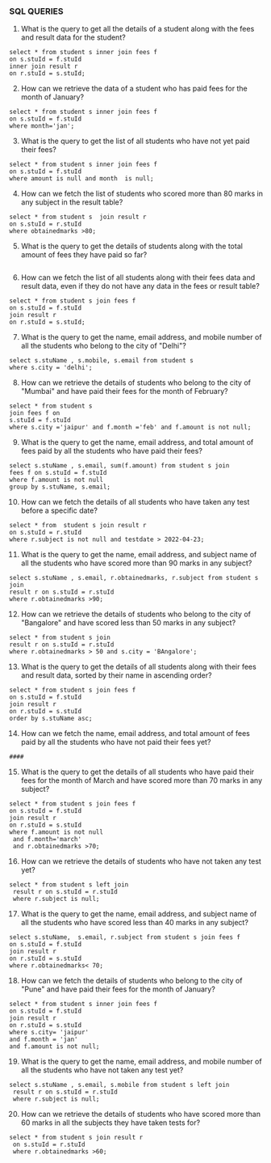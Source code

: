    ###          SQL QUERIES  ###
 1. What is the query to get all the details of a student along with the fees and result data for the student?
```
select * from student s inner join fees f
on s.stuId = f.stuId
inner join result r 
on r.stuId = s.stuId;
```
2. How can we retrieve the data of a student who has paid fees for the month of January?
```
select * from student s inner join fees f 
on s.stuId = f.stuId
where month='jan';
```
3. What is the query to get the list of all students who have not yet paid their fees?
```
select * from student s inner join fees f 
on s.stuId = f.stuId
where amount is null and month  is null;
```

4. How can we fetch the list of students who scored more than 80 marks in any subject in the result table?
```
select * from student s  join result r
on s.stuId = r.stuId
where obtainedmarks >80;
```
5. What is the query to get the details of students along with the total amount of fees they have paid so far?
```

```
6. How can we fetch the list of all students along with their fees data and result data, even if they do not have any data in the fees or result table?
```
select * from student s join fees f
on s.stuId = f.stuId
join result r 
on r.stuId = s.stuId;
```

7. What is the query to get the name, email address, and mobile number of all the students who belong to the city of "Delhi"?
```
select s.stuName , s.mobile, s.email from student s
where s.city = 'delhi';
```
8. How can we retrieve the details of students who belong to the city of "Mumbai" and have paid their fees for the month of February?
```
select * from student s
join fees f on 
s.stuId = f.stuId
where s.city ='jaipur' and f.month ='feb' and f.amount is not null;
```

9. What is the query to get the name, email address, and total amount of fees paid by all the students who have paid their fees?
```
select s.stuName , s.email, sum(f.amount) from student s join 
fees f on s.stuId = f.stuId
where f.amount is not null
group by s.stuName, s.email;
```

10. How can we fetch the details of all students who have taken any test before a specific date?
```
select * from  student s join result r 
on s.stuId = r.stuId
where r.subject is not null and testdate > 2022-04-23;
```

11. What is the query to get the name, email address, and subject name of all the students who have scored more than 90 marks in any subject?
```
select s.stuName , s.email, r.obtainedmarks, r.subject from student s join 
result r on s.stuId = r.stuId
where r.obtainedmarks >90;
```
12. How can we retrieve the details of students who belong to the city of "Bangalore" and have scored less than 50 marks in any subject?
```
select * from student s join 
result r on s.stuId = r.stuId
where r.obtainedmarks > 50 and s.city = 'BAngalore';
```
13. What is the query to get the details of all students along with their fees and result data, sorted by their name in ascending order?
```
select * from student s join fees f
on s.stuId = f.stuId
join result r 
on r.stuId = s.stuId
order by s.stuName asc;
```

14. How can we fetch the name, email address, and total amount of fees paid by all the students who have not paid their fees yet?
```
####
```
15. What is the query to get the details of all students who have paid their fees for the month of March and have scored more than 70 marks in any subject?
```
select * from student s join fees f
on s.stuId = f.stuId
join result r 
on r.stuId = s.stuId
where f.amount is not null
 and f.month='march'
 and r.obtainedmarks >70;
 ```

16. How can we retrieve the details of students who have not taken any test yet?
```
select * from student s left join
 result r on s.stuId = r.stuId
 where r.subject is null;
 ```

17. What is the query to get the name, email address, and subject name of all the students who have scored less than 40 marks in any subject?
```
select s.stuName,  s.email, r.subject from student s join fees f
on s.stuId = f.stuId
join result r 
on r.stuId = s.stuId
where r.obtainedmarks< 70;
```
18. How can we fetch the details of students who belong to the city of "Pune" and have paid their fees for the month of January?
```
select * from student s inner join fees f
on s.stuId = f.stuId
join result r 
on r.stuId = s.stuId
where s.city= 'jaipur'
and f.month = 'jan'
and f.amount is not null;
```


19. What is the query to get the name, email address, and mobile number of all the students who have not taken any test yet?
```
select s.stuName , s.email, s.mobile from student s left join
 result r on s.stuId = r.stuId
 where r.subject is null;
 ```

20. How can we retrieve the details of students who have scored more than 60 marks in all the subjects they have taken tests for?
 ```
 select * from student s join result r 
  on s.stuId = r.stuId
  where r.obtainedmarks >60;
  ```
